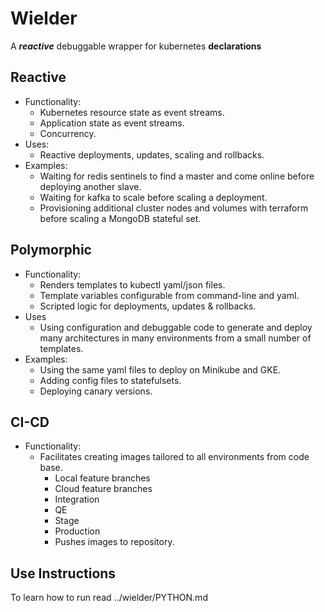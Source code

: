 Wielder
=

A ***reactive*** debuggable wrapper for kubernetes **declarations**



Reactive
-

* Functionality:
    * Kubernetes resource state as event streams.
    * Application state as event streams.
    * Concurrency. 
* Uses:
    * Reactive deployments, updates, scaling and rollbacks.
* Examples:
    * Waiting for redis sentinels to find a master and come online before deploying another slave.
    * Waiting for kafka to scale before scaling a deployment.
    * Provisioning additional cluster nodes and volumes with terraform before scaling a MongoDB stateful set.


Polymorphic
-

* Functionality:
    * Renders templates to kubectl yaml/json files.
    * Template variables configurable from command-line and yaml.
    * Scripted logic for deployments, updates & rollbacks.
* Uses
    * Using configuration and debuggable code to generate and deploy many architectures in many environments from a small number of templates.
* Examples:
    * Using the same yaml files to deploy on Minikube and GKE.
    * Adding config files to statefulsets.
    * Deploying canary versions.


CI-CD
-

* Functionality:
    * Facilitates creating images tailored to all environments from code base.
        * Local feature branches
        * Cloud feature branches
        * Integration
        * QE
        * Stage
        * Production
        * Pushes images to repository.


Use Instructions
-
To learn how to run read ../wielder/PYTHON.md